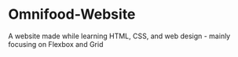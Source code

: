 # Omnifood-Website
A website made while learning HTML, CSS, and web design - mainly focusing on Flexbox and Grid
